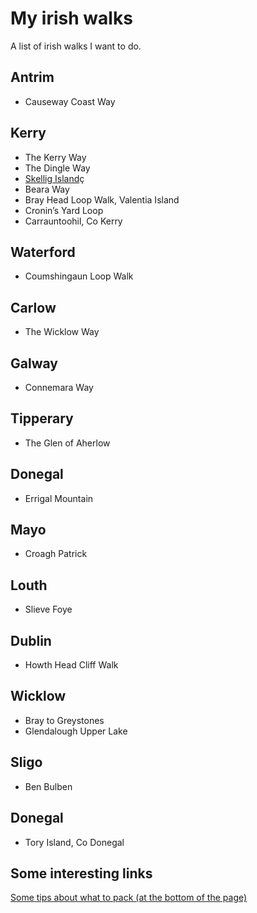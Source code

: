 # My irish walks
A list of irish walks I want to do.

## Antrim
- Causeway Coast Way

## Kerry
- The Kerry Way
- The Dingle Way
- [Skellig Island](skellig-island/index.md)ç
- Beara Way
- Bray Head Loop Walk, Valentia Island
- Cronin’s Yard Loop
- Carrauntoohil, Co Kerry

## Waterford
- Coumshingaun Loop Walk

## Carlow
- The Wicklow Way

## Galway
- Connemara Way

## Tipperary
- The Glen of Aherlow

## Donegal
- Errigal Mountain

## Mayo
- Croagh Patrick

## Louth
- Slieve Foye

## Dublin
- Howth Head Cliff Walk

## Wicklow
- Bray to Greystones
- Glendalough Upper Lake

## Sligo
- Ben Bulben

## Donegal
- Tory Island, Co Donegal



## Some interesting links
[Some tips about what to pack (at the bottom of the page)](https://www.independent.ie/life/travel/ireland/7-amazing-walks-in-ireland-fresh-air-for-every-fitness-level-35575321.html)
